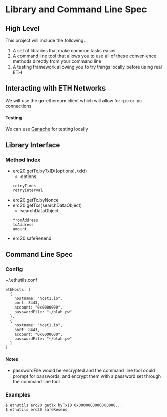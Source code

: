 # Library and Command Line Spec

## High Level
This project will include the following...
1) A set of libraries that make common tasks easier
2) A command line tool that allows you to use all of these convenience methods directly from your command line
3) A testing framework allowing you to try things locally before using real ETH

## Interacting with ETH Networks
We will use the go-ethereum client which will allow for rpc or ipc connections

#### Testing
We can use [Ganache](https://github.com/trufflesuite/ganache) for testing locally

## Library Interface

### Method Index

+ erc20.getTx.byTxID([options], txId)
  + options
  ```
  retryTimes
  retryInterval
  ```
+ erc20.getTx.byNonce
+ erc20.getTxs(searchDataObject)
  + searchDataObject
  ```
  fromAddress
  toAddress
  amount
  ```
+ erc20.safeResend

## Command Line Spec

### Config
~/.ethutils.conf
```
ethHosts: [
  {
    hostname: "host1.io",
    port: 8443,
    account: "0x0000000",
    passwordFile: "~/blah.pw"
  },
  {
    hostname: "host1.io",
    port: 8443,
    account: "0x0000000",
    passwordFile: "~/blah.pw"
  }
]
```
#### Notes
+ passwordFile would be encrypted and the command line tool could prompt for passwords, and encrypt them with a password set through the command line tool

### Examples
```
$ ethutils erc20 getTx byTxID 0x0000000000000000...
$ ethutils erc20 safeResend
